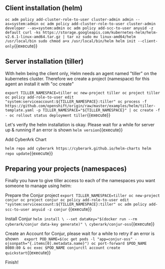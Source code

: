 

## Client installation (helm)

`oc adm policy add-cluster-role-to-user cluster-admin admin --as=system:admin
oc adm policy add-cluster-role-to-user cluster-admin developer --as=system:admin
oc adm policy add-scc-to-user anyuid -z default
curl -ks https://storage.googleapis.com/kubernetes-helm/helm-v2.6.1-linux-amd64.tar.gz | tar xz
sudo mv linux-amd64/helm /usr/local/bin
sudo chmod a+x /usr/local/bin/helm
helm init --client-only`{{execute}}

## Server installation (tiller)

With helm being the client only, Helm needs an agent named "tiller" on the kubernetes cluster. Therefore we create a project (namespace) for this agent an install it with "oc create"

`export TILLER_NAMESPACE=tiller
oc new-project tiller
oc project tiller
oc policy add-role-to-user edit "system:serviceaccount:${TILLER_NAMESPACE}:tiller"
oc process -f https://github.com/openshift/origin/raw/master/examples/helm/tiller-template.yaml -p TILLER_NAMESPACE="${TILLER_NAMESPACE}" | oc create -f -
oc rollout status deployment tiller`{{execute}}

Let's verify the helm installation is okay.  Please wait for a while for server up & running if an error is shown
`helm version`{{execute}}

Add CyberArk Chart

`helm repo add cyberark https://cyberark.github.io/helm-charts
helm repo update`{{execute}}

## Preparing your projects (namespaces)

Finally you have to give tiller access to each of the namespaces you want someone to manage using helm:

Prepare the Conjur project
`export TILLER_NAMESPACE=tiller
oc new-project conjur
oc project conjur
oc policy add-role-to-user edit "system:serviceaccount:${TILLER_NAMESPACE}:tiller"
oc adm policy add-scc-to-user anyuid -z conjur` {{execute}}

Install Conjur
`helm install \
  --set dataKey="$(docker run --rm cyberark/conjur data-key generate)" \
  cyberark/conjur-oss`{{execute}}

Create an Account for Conjur, please wait for a while to retry if an error is shown
`  export POD_NAME=$(oc get pods -l "app=conjur-oss" -ojsonpath="{.items[0].metadata.name}")
  oc port-forward $POD_NAME 8080:80 &
  oc exec $POD_NAME conjurctl account create quickstart`{{execute}}
  
Finish!   
